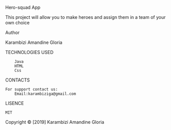 Hero-squad App

This project will allow you to make heroes and assign them in a team of your own choice

Author

Karambizi Amandine Gloria

TECHNOLOGIES USED

        Java
        HTML
        Css

CONTACTS

    For support contact us:
        Email:karambiziga@gmail.com
        

LISENCE

    MIT

Copyright © [2019] Karambizi Amandine Gloria
